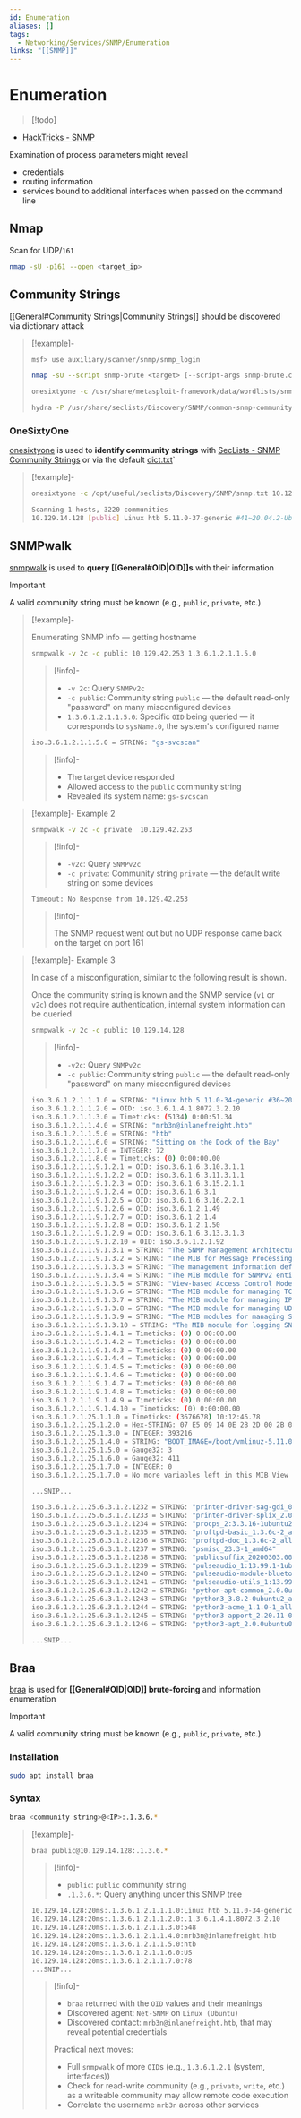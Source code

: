 ```yaml
---
id: Enumeration
aliases: []
tags:
  - Networking/Services/SNMP/Enumeration
links: "[[SNMP]]"
---
```


# Enumeration

> [!todo]

- [HackTricks - SNMP](https://book.hacktricks.wiki/en/network-services-pentesting/pentesting-snmp/index.html#brute-force-community-string-v1-and-v2c)

Examination of process parameters might reveal
- credentials
- routing information
- services bound to additional interfaces when passed on the command line

<!-- Nmap {{{-->
## Nmap

Scan for UDP/`161`

```sh
nmap -sU -p161 --open <target_ip>
```

<!-- }}} -->

<!-- Community Strings {{{-->
## Community Strings

[[General#Community Strings|Community Strings]]
should be discovered via dictionary attack

> [!example]-
>
> ```sh
> msf> use auxiliary/scanner/snmp/snmp_login
> ```
> ```sh
> nmap -sU --script snmp-brute <target> [--script-args snmp-brute.communitiesdb=<wordlist> ]
> ```
> ```sh
> onesixtyone -c /usr/share/metasploit-framework/data/wordlists/snmp_default_pass.txt <IP>
> ```
> ```sh
> hydra -P /usr/share/seclists/Discovery/SNMP/common-snmp-community-strings.txt target.com snmp
> ```

### OneSixtyOne

[onesixtyone](https://github.com/trailofbits/onesixtyone)
is used to **identify community strings** with
[SecLists - SNMP Community Strings](https://github.com/danielmiessler/SecLists/tree/master/Discovery/SNMP)
or via the default
[dict.txt](https://github.com/trailofbits/onesixtyone/blob/master/dict.txt)`

> [!example]-
>
> ```sh
> onesixtyone -c /opt/useful/seclists/Discovery/SNMP/snmp.txt 10.129.14.128
> ```
> ```sh
> Scanning 1 hosts, 3220 communities
> 10.129.14.128 [public] Linux htb 5.11.0-37-generic #41~20.04.2-Ubuntu SMP Fri Sep 24 09:06:38 UTC 2021 x86_64
> ```

<!-- }}} -->

<!-- SNMPwalk {{{-->
## SNMPwalk

[snmpwalk](https://linux.die.net/man/1/snmpwalk)
is used to **query [[General#OID|OID]]s** with their information

> [!important]
>
> A valid community string must be known (e.g., `public`, `private`, etc.)

<!-- Example {{{-->
> [!example]-
>
> Enumerating SNMP info — getting hostname
>
>```sh
>snmpwalk -v 2c -c public 10.129.42.253 1.3.6.1.2.1.1.5.0
>```
> > [!info]-
> >
> > - `-v 2c`: Query `SNMPv2c`
> > - `-c public`: Community string `public` — the default read-only "password"
> >   on many misconfigured devices
> > - `1.3.6.1.2.1.1.5.0`: Specific `OID` being queried — it corresponds to
> > `sysName.0`, the system's configured name
>
>```sh
>iso.3.6.1.2.1.1.5.0 = STRING: "gs-svcscan"
>```
>
> > [!info]-
> >
> > - The target device responded
> > - Allowed access to the `public` community string
> > - Revealed its system name: `gs-svcscan`
<!-- }}} -->

<!-- Example 2 {{{-->
> [!example]- Example 2
>
>```sh
>snmpwalk -v 2c -c private  10.129.42.253
>```
>
> > [!info]-
> >
> > - `-v2c`: Query `SNMPv2c`
> > - `-c private`: Community string `private` — the default write string on
> >   some devices
>
>```
>Timeout: No Response from 10.129.42.253
>```
>
> > [!info]-
> >
> > The SNMP request went out but no UDP response came back on the target on
> > port 161
<!-- }}} -->

<!-- Example 3 {{{-->
> [!example]- Example 3
>
> In case of a misconfiguration, similar to the following result is shown.
>
> Once the community string is known and the SNMP service (`v1` or `v2c`) does
> not require authentication, internal system information can be queried
>
>```sh
>snmpwalk -v 2c -c public 10.129.14.128
>```
>
> > [!info]-
> >
> > - `-v2c`: Query `SNMPv2c`
> > - `-c public`: Community string `public` — the default read-only "password"
> >   on many misconfigured devices
>
>```sh
>iso.3.6.1.2.1.1.1.0 = STRING: "Linux htb 5.11.0-34-generic #36~20.04.1-Ubuntu SMP Fri Aug 27 08:06:32 UTC 2021 x86_64"
>iso.3.6.1.2.1.1.2.0 = OID: iso.3.6.1.4.1.8072.3.2.10
>iso.3.6.1.2.1.1.3.0 = Timeticks: (5134) 0:00:51.34
>iso.3.6.1.2.1.1.4.0 = STRING: "mrb3n@inlanefreight.htb"
>iso.3.6.1.2.1.1.5.0 = STRING: "htb"
>iso.3.6.1.2.1.1.6.0 = STRING: "Sitting on the Dock of the Bay"
>iso.3.6.1.2.1.1.7.0 = INTEGER: 72
>iso.3.6.1.2.1.1.8.0 = Timeticks: (0) 0:00:00.00
>iso.3.6.1.2.1.1.9.1.2.1 = OID: iso.3.6.1.6.3.10.3.1.1
>iso.3.6.1.2.1.1.9.1.2.2 = OID: iso.3.6.1.6.3.11.3.1.1
>iso.3.6.1.2.1.1.9.1.2.3 = OID: iso.3.6.1.6.3.15.2.1.1
>iso.3.6.1.2.1.1.9.1.2.4 = OID: iso.3.6.1.6.3.1
>iso.3.6.1.2.1.1.9.1.2.5 = OID: iso.3.6.1.6.3.16.2.2.1
>iso.3.6.1.2.1.1.9.1.2.6 = OID: iso.3.6.1.2.1.49
>iso.3.6.1.2.1.1.9.1.2.7 = OID: iso.3.6.1.2.1.4
>iso.3.6.1.2.1.1.9.1.2.8 = OID: iso.3.6.1.2.1.50
>iso.3.6.1.2.1.1.9.1.2.9 = OID: iso.3.6.1.6.3.13.3.1.3
>iso.3.6.1.2.1.1.9.1.2.10 = OID: iso.3.6.1.2.1.92
>iso.3.6.1.2.1.1.9.1.3.1 = STRING: "The SNMP Management Architecture MIB."
>iso.3.6.1.2.1.1.9.1.3.2 = STRING: "The MIB for Message Processing and Dispatching."
>iso.3.6.1.2.1.1.9.1.3.3 = STRING: "The management information definitions for the SNMP User-based Security Model."
>iso.3.6.1.2.1.1.9.1.3.4 = STRING: "The MIB module for SNMPv2 entities"
>iso.3.6.1.2.1.1.9.1.3.5 = STRING: "View-based Access Control Model for SNMP."
>iso.3.6.1.2.1.1.9.1.3.6 = STRING: "The MIB module for managing TCP implementations"
>iso.3.6.1.2.1.1.9.1.3.7 = STRING: "The MIB module for managing IP and ICMP implementations"
>iso.3.6.1.2.1.1.9.1.3.8 = STRING: "The MIB module for managing UDP implementations"
>iso.3.6.1.2.1.1.9.1.3.9 = STRING: "The MIB modules for managing SNMP Notification, plus filtering."
>iso.3.6.1.2.1.1.9.1.3.10 = STRING: "The MIB module for logging SNMP Notifications."
>iso.3.6.1.2.1.1.9.1.4.1 = Timeticks: (0) 0:00:00.00
>iso.3.6.1.2.1.1.9.1.4.2 = Timeticks: (0) 0:00:00.00
>iso.3.6.1.2.1.1.9.1.4.3 = Timeticks: (0) 0:00:00.00
>iso.3.6.1.2.1.1.9.1.4.4 = Timeticks: (0) 0:00:00.00
>iso.3.6.1.2.1.1.9.1.4.5 = Timeticks: (0) 0:00:00.00
>iso.3.6.1.2.1.1.9.1.4.6 = Timeticks: (0) 0:00:00.00
>iso.3.6.1.2.1.1.9.1.4.7 = Timeticks: (0) 0:00:00.00
>iso.3.6.1.2.1.1.9.1.4.8 = Timeticks: (0) 0:00:00.00
>iso.3.6.1.2.1.1.9.1.4.9 = Timeticks: (0) 0:00:00.00
>iso.3.6.1.2.1.1.9.1.4.10 = Timeticks: (0) 0:00:00.00
>iso.3.6.1.2.1.25.1.1.0 = Timeticks: (3676678) 10:12:46.78
>iso.3.6.1.2.1.25.1.2.0 = Hex-STRING: 07 E5 09 14 0E 2B 2D 00 2B 02 00 
>iso.3.6.1.2.1.25.1.3.0 = INTEGER: 393216
>iso.3.6.1.2.1.25.1.4.0 = STRING: "BOOT_IMAGE=/boot/vmlinuz-5.11.0-34-generic root=UUID=9a6a5c52-f92a-42ea-8ddf-940d7e0f4223 ro quiet splash"
>iso.3.6.1.2.1.25.1.5.0 = Gauge32: 3
>iso.3.6.1.2.1.25.1.6.0 = Gauge32: 411
>iso.3.6.1.2.1.25.1.7.0 = INTEGER: 0
>iso.3.6.1.2.1.25.1.7.0 = No more variables left in this MIB View (It is past the end of the MIB tree)
>
>...SNIP...
>
>iso.3.6.1.2.1.25.6.3.1.2.1232 = STRING: "printer-driver-sag-gdi_0.1-7_all"
>iso.3.6.1.2.1.25.6.3.1.2.1233 = STRING: "printer-driver-splix_2.0.0+svn315-7fakesync1build1_amd64"
>iso.3.6.1.2.1.25.6.3.1.2.1234 = STRING: "procps_2:3.3.16-1ubuntu2.3_amd64"
>iso.3.6.1.2.1.25.6.3.1.2.1235 = STRING: "proftpd-basic_1.3.6c-2_amd64"
>iso.3.6.1.2.1.25.6.3.1.2.1236 = STRING: "proftpd-doc_1.3.6c-2_all"
>iso.3.6.1.2.1.25.6.3.1.2.1237 = STRING: "psmisc_23.3-1_amd64"
>iso.3.6.1.2.1.25.6.3.1.2.1238 = STRING: "publicsuffix_20200303.0012-1_all"
>iso.3.6.1.2.1.25.6.3.1.2.1239 = STRING: "pulseaudio_1:13.99.1-1ubuntu3.12_amd64"
>iso.3.6.1.2.1.25.6.3.1.2.1240 = STRING: "pulseaudio-module-bluetooth_1:13.99.1-1ubuntu3.12_amd64"
>iso.3.6.1.2.1.25.6.3.1.2.1241 = STRING: "pulseaudio-utils_1:13.99.1-1ubuntu3.12_amd64"
>iso.3.6.1.2.1.25.6.3.1.2.1242 = STRING: "python-apt-common_2.0.0ubuntu0.20.04.6_all"
>iso.3.6.1.2.1.25.6.3.1.2.1243 = STRING: "python3_3.8.2-0ubuntu2_amd64"
>iso.3.6.1.2.1.25.6.3.1.2.1244 = STRING: "python3-acme_1.1.0-1_all"
>iso.3.6.1.2.1.25.6.3.1.2.1245 = STRING: "python3-apport_2.20.11-0ubuntu27.21_all"
>iso.3.6.1.2.1.25.6.3.1.2.1246 = STRING: "python3-apt_2.0.0ubuntu0.20.04.6_amd64" 
>
>...SNIP...
>```
<!-- }}} -->

<!-- }}} -->

<!-- Braa {{{-->
## Braa

[braa](https://github.com/mteg/braa) is used for **[[General#OID|OID]]
brute-forcing** and information enumeration

> [!important]
>
> A valid community string must be known (e.g., `public`, `private`, etc.)

### Installation

```sh
sudo apt install braa
```

### Syntax

```sh
braa <community string>@<IP>:.1.3.6.*
```

<!-- Example {{{ -->

> [!example]-
>
>```sh
>braa public@10.129.14.128:.1.3.6.*
>```
>
> > [!info]-
> >
> > - `public`: `public` community string
> > - `.1.3.6.*`: Query anything under this SNMP tree
>
>```sh
>10.129.14.128:20ms:.1.3.6.1.2.1.1.1.0:Linux htb 5.11.0-34-generic #36~20.04.1-Ubuntu SMP Fri Aug 27 08:06:32 UTC 2021 x86_64
>10.129.14.128:20ms:.1.3.6.1.2.1.1.2.0:.1.3.6.1.4.1.8072.3.2.10
>10.129.14.128:20ms:.1.3.6.1.2.1.1.3.0:548
>10.129.14.128:20ms:.1.3.6.1.2.1.1.4.0:mrb3n@inlanefreight.htb
>10.129.14.128:20ms:.1.3.6.1.2.1.1.5.0:htb
>10.129.14.128:20ms:.1.3.6.1.2.1.1.6.0:US
>10.129.14.128:20ms:.1.3.6.1.2.1.1.7.0:78
>...SNIP...
>```
>
> > [!info]-
> >
> > - `braa` returned with the `OID` values and their meanings
> > - Discovered agent: `Net-SNMP` on `Linux (Ubuntu)`
> > - Discovered contact: `mrb3n@inlanefreight.htb`, that may reveal potential
> >   credentials
> >
> > Practical next moves:
> >
> > - Full `snmpwalk` of more `OID`s (e.g., `1.3.6.1.2.1` (system, interfaces))
> > - Check for read-write community (e.g., `private`, `write`, etc.) as a
> >   writeable community may allow remote code execution
> > - Correlate the username `mrb3n` across other services
>
<!-- }}} -->
<!-- }}} -->
